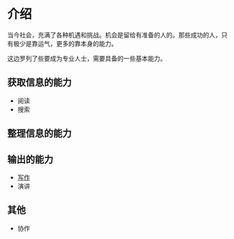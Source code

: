 # 介绍
当今社会，充满了各种机遇和挑战。机会是留给有准备的人的。那些成功的人，只有极少是靠运气，更多的靠本身的能力。

这边罗列了些要成为专业人士，需要具备的一些基本能力。

## 获取信息的能力
* 阅读
* 搜索

## 整理信息的能力

## 输出的能力
* [写作](skill/write)
* 演讲

## 其他
* 协作
